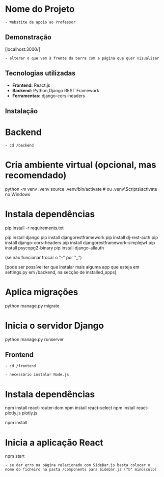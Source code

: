 # Nome do Projeto

    - Webstite de apoio ao Professor 

## Demonstração

[localhost:3000/]

    - alterar o que vem à frente da barra com a página que quer visualizar


## Tecnologias utilizadas

- **Frontend:** React.js
- **Backend:** Python,Django REST Framework
- **Ferramentas:** django-cors-headers

## Instalação

# Backend 
    - cd /backend

# Cria ambiente virtual (opcional, mas recomendado)
python -m venv .venv
source .venv/bin/activate  # ou .venv\Scripts\activate no Windows

# Instala dependências
pip install -r requirements.txt

pip install django
pip install djangorestframework
pip install dj-rest-auth
pip install django-cors-headers
pip install djangorestframework-simplejwt
pip install psycopg2-binary
pip install django-allauth

(se não funcionar trocar o "-" por "_")

[pode ser possível ter que instalar mais alguma app que esteja em settings.py em /backend, na secção de installed_apps]

# Aplica migrações
python manage.py migrate

# Inicia o servidor Django
python manage.py runserver


## Frontend
    - cd /frontend

    - necessário instalar Node.js

# Instala dependências
npm install react-router-dom
npm install react-select
npm install react-plotly.js plotly.js

npm install

# Inicia a aplicação React
npm start


    - se der erro na página relacionado com SideBar.js basta colocar o nome do ficheiro na pasta /components para Sidebar.js ("b" minúsculo)
